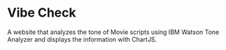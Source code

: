 # Vibe Check

A website that analyzes the tone of Movie scripts using IBM Watson Tone Analyzer and displays the information with ChartJS.
